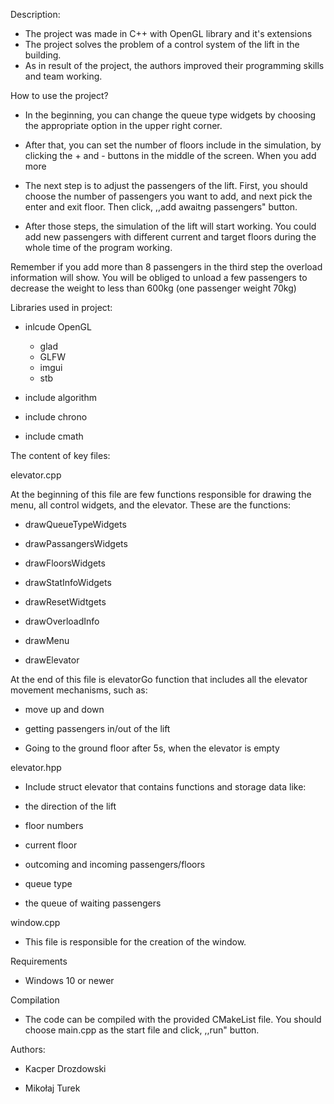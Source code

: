 Description:

- The project was made in C++ with OpenGL library and it's extensions
- The project solves the problem of a control system of the lift in the building.
- As in result of the project, the authors improved their programming skills and team working.

How to use the project?

- In the beginning, you can change the queue type widgets by choosing the appropriate option in the upper right corner.

- After that, you can set the number of floors include in the simulation, by clicking the + and - buttons in the middle of the screen. When you add more

- The next step is to adjust the passengers of the lift. First, you should choose the number of passengers you want to add, and next pick the enter and exit floor. Then click, ,,add awaitng passengers" button.

- After those steps, the simulation of the lift will start working. You could add new passengers with different current and target floors during the whole time of the program working.

Remember if you add more than 8 passengers in the third step the overload information will show. You will be obliged to unload a few passengers to decrease the weight to less than 600kg (one passenger weight 70kg)

Libraries used in project:

- inlcude OpenGL
  - glad
  - GLFW
  - imgui
  - stb


- include algorithm

- include chrono

- include cmath

The content of key files:

elevator.cpp

At the beginning of this file are few functions responsible for drawing the menu, all control widgets, and the elevator. These are the functions:

- drawQueueTypeWidgets

- drawPassangersWidgets

- drawFloorsWidgets

- drawStatInfoWidgets

- drawResetWidtgets

- drawOverloadInfo

- drawMenu

- drawElevator

At the end of this file is elevatorGo function that includes all the elevator movement mechanisms, such as:

- move up and down

- getting passengers in/out of the lift

- Going to the ground floor after 5s, when the elevator is empty

elevator.hpp

- Include struct elevator that contains functions and storage data like:

- the direction of the lift

- floor numbers

- current floor

- outcoming and incoming passengers/floors

- queue type

- the queue of waiting passengers


window.cpp
- This file is responsible for the creation of the window.

Requirements

- Windows 10 or newer


Compilation
- The code can be compiled with the provided CMakeList file. You should choose main.cpp as the start file and click, ,,run" button.

Authors:

- Kacper Drozdowski

- Mikołaj Turek
